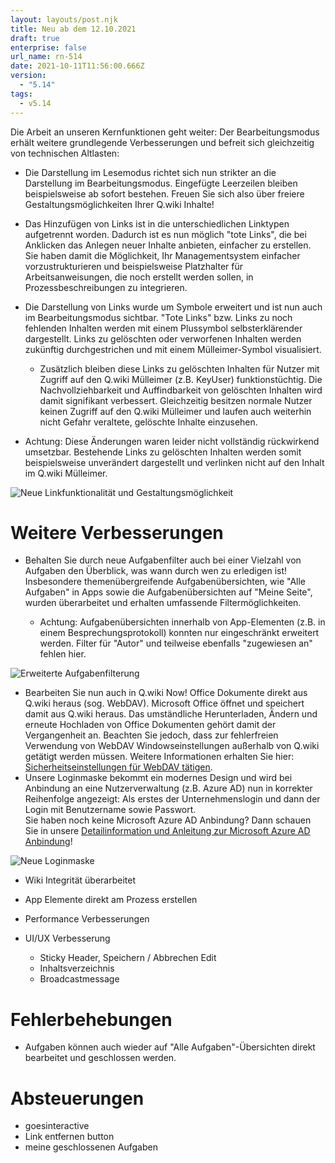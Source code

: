 ```yaml
---
layout: layouts/post.njk
title: Neu ab dem 12.10.2021
draft: true
enterprise: false
url_name: rn-514
date: 2021-10-11T11:56:00.666Z
version:
  - "5.14"
tags:
  - v5.14
---
```

Die Arbeit an unseren Kernfunktionen geht weiter: Der Bearbeitungsmodus erhält weitere grundlegende Verbesserungen und befreit sich gleichzeitig von technischen Altlasten:

* Die Darstellung im Lesemodus richtet sich nun strikter an die Darstellung im Bearbeitungsmodus. Eingefügte Leerzeilen bleiben beispielsweise ab sofort bestehen. Freuen Sie sich also über freiere Gestaltungsmöglichkeiten Ihrer Q.wiki Inhalte! 
* Das Hinzufügen von Links ist in die unterschiedlichen Linktypen aufgetrennt worden. Dadurch ist es nun möglich "tote Links", die bei Anklicken das Anlegen neuer Inhalte anbieten, einfacher zu erstellen. Sie haben damit die Möglichkeit, Ihr Managementsystem einfacher vorzustrukturieren und beispielsweise Platzhalter für Arbeitsanweisungen, die noch erstellt werden sollen, in Prozessbeschreibungen zu integrieren.
* Die Darstellung von Links wurde um Symbole erweitert und ist nun auch im Bearbeitungsmodus sichtbar. "Tote Links" bzw. Links zu noch fehlenden Inhalten werden mit einem Plussymbol selbsterklärender dargestellt. Links zu gelöschten oder verworfenen Inhalten werden zukünftig durchgestrichen und mit einem Mülleimer-Symbol visualisiert.

  * Zusätzlich bleiben diese Links zu gelöschten Inhalten für Nutzer mit Zugriff auf den Q.wiki Mülleimer (z.B. KeyUser) funktionstüchtig. Die Nachvollziehbarkeit und Auffindbarkeit von gelöschten Inhalten wird damit signifikant verbessert. Gleichzeitig besitzen normale Nutzer keinen Zugriff auf den Q.wiki Mülleimer und laufen auch weiterhin nicht Gefahr veraltete, gelöschte Inhalte einzusehen.
* Achtung: Diese Änderungen waren leider nicht vollständig rückwirkend umsetzbar. Bestehende Links zu gelöschten Inhalten werden somit beispielsweise unverändert dargestellt und verlinken nicht auf den Inhalt im Q.wiki Mülleimer.

![](/images/gif-bearbeitungsmodus.gif "Neue Linkfunktionalität und Gestaltungsmöglichkeit")

# Weitere Verbesserungen

* Behalten Sie durch neue Aufgabenfilter auch bei einer Vielzahl von Aufgaben den Überblick, was wann durch wen zu erledigen ist! Insbesondere themenübergreifende Aufgabenübersichten, wie "Alle Aufgaben" in Apps sowie die Aufgabenübersichten auf "Meine Seite", wurden überarbeitet und erhalten umfassende Filtermöglichkeiten.

  * Achtung: Aufgabenübersichten innerhalb von App-Elementen (z.B. in einem Besprechungsprotokoll) konnten nur eingeschränkt erweitert werden. Filter für "Autor" und teilweise ebenfalls "zugewiesen an" fehlen hier.

![](/images/aufgabenfilter.png "Erweiterte Aufgabenfilterung")

* Bearbeiten Sie nun auch in Q.wiki Now! Office Dokumente direkt aus Q.wiki heraus (sog. WebDAV). Microsoft Office öffnet und speichert damit aus Q.wiki heraus. Das umständliche Herunterladen, Ändern und erneute Hochladen von Office Dokumenten gehört damit der Vergangenheit an. Beachten Sie jedoch, dass zur fehlerfreien Verwendung von WebDAV Windowseinstellungen außerhalb von Q.wiki getätigt werden müssen. Weitere Informationen erhalten Sie hier: [Sicherheitseinstellungen für WebDAV tätigen](https://releases.modell-aachen.de/faq/webdav.html).
* Unsere Loginmaske bekommt ein modernes Design und wird bei Anbindung an eine Nutzerverwaltung (z.B. Azure AD) nun in korrekter Reihenfolge angezeigt: Als erstes der Unternehmenslogin und dann der Login mit Benutzername sowie Passwort. \
  Sie haben noch keine Microsoft Azure AD Anbindung? Dann schauen Sie in unsere [Detailinformation und Anleitung zur Microsoft Azure AD Anbindung](https://releases.modell-aachen.de/faq/microsoft-azure-ad.html)!

![](/images/login.png "Neue Loginmaske")

* Wiki Integrität überarbeitet
* App Elemente direkt am Prozess erstellen
* Performance Verbesserungen
* UI/UX Verbesserung

  * Sticky Header, Speichern / Abbrechen Edit
  * Inhaltsverzeichnis
  * Broadcastmessage

# Fehlerbehebungen

* Aufgaben können auch wieder auf "Alle Aufgaben"-Übersichten direkt bearbeitet und geschlossen werden.

# Absteuerungen

* goesinteractive
* Link entfernen button
* meine geschlossenen Aufgaben